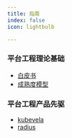 ```yaml
---
title: 指南
index: false
icon: lightbulb

---
```



### 平台工程理论基础

- [白皮书](1.理论/white-paper.md)
- [成熟度模型](1.理论/white-paper.md)

### 平台工程产品先驱

- [kubevela](2.产品/kubevela.md)
- [radius]()